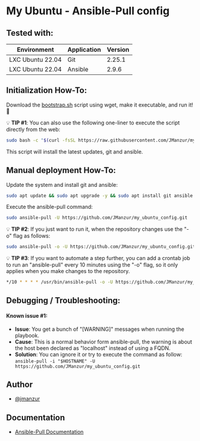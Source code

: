 # My Ubuntu - Ansible-Pull config

## Tested with: 

| Environment | Application | Version  |
| ----------------- |-----------|---------|
| LXC Ubuntu 22.04 | Git |  2.25.1  |
| LXC Ubuntu 22.04 | Ansible |  2.9.6  |

## Initialization How-To:

Download the [bootstrap.sh](https://raw.githubusercontent.com/JManzur/my_ubuntu_config/main/bootstrap.sh) script using wget, make it executable, and run it! :rocket:


:bulb: **TIP #1**: You can also use the following one-liner to execute the script directly from the web:

```bash
sudo bash -c "$(curl -fsSL https://raw.githubusercontent.com/JManzur/my_ubuntu_config/main/bootstrap.sh)"
```

This script will install the latest updates, git and ansible.

## Manual deployment How-To:

Update the system and install git and ansible:

```bash
sudo apt update && sudo apt upgrade -y && sudo apt install git ansible -y
```

Execute the ansible-pull command:

```bash
sudo ansible-pull -U https://github.com/JManzur/my_ubuntu_config.git
```

:bulb: **TIP #2**: If you just want to run it, when the repository changes use the "-o" flag as follows:

```bash
sudo ansible-pull -o -U https://github.com/JManzur/my_ubuntu_config.git
```

:bulb: **TIP #3**: If you want to automate a step further, you can add a crontab job to run an "ansible-pull" every 10 minutes using the "-o" flag, so it only applies when you make changes to the repository.

```bash
*/10 * * * * /usr/bin/ansible-pull -o -U https://github.com/JManzur/my_ubuntu_config.git > /dev/null
```

## Debugging / Troubleshooting:

#### **Known issue #1**: 
- **Issue**: You get a bunch of "[WARNING]" messages when running the playbook.
- **Cause**: This is a normal behavior form ansible-pull, the warning is about the host been declared as "localhost" instead of using a FQDN.
- **Solution**: You can ignore it or try to execute the command as follow: ```ansible-pull -i "$HOSTNAME" -U https://github.com/JManzur/my_ubuntu_config.git```

## Author

- [@jmanzur](https://github.com/JManzur)

## Documentation

- [Ansible-Pull Documentation](https://docs.ansible.com/ansible/latest/cli/ansible-pull.html)